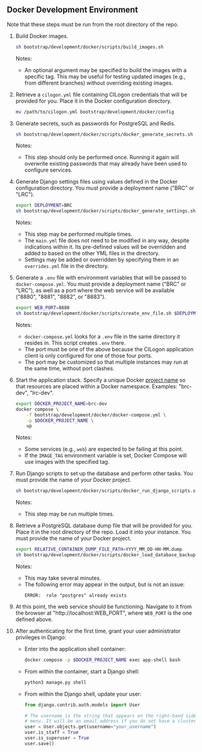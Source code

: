 ## Docker Development Environment

Note that these steps must be run from the root directory of the repo.

1. Build Docker images.

   ```bash
   sh bootstrap/development/docker/scripts/build_images.sh
   ```

   Notes:
      - An optional argument may be specified to build the images with a specific tag. This may be useful for testing updated images (e.g., from different branches) without overriding existing images.

2. Retrieve a `cilogon.yml` file containing CILogon credentials that will be provided for you. Place it in the Docker configuration directory.

   ```bash
   mv /path/to/cilogon.yml bootstrap/development/docker/config
   ```

3. Generate secrets, such as passwords for PostgreSQL and Redis.

   ```bash
   sh bootstrap/development/docker/scripts/docker_generate_secrets.sh
   ```

   Notes:
     - This step should only be performed once. Running it again will overwrite existing passwords that may already have been used to configure services.

4. Generate Django settings files using values defined in the Docker configuration directory. You must provide a deployment name ("BRC" or "LRC").

   ```bash
   export DEPLOYMENT=BRC
   sh bootstrap/development/docker/scripts/docker_generate_settings.sh $DEPLOYMENT
   ```

   Notes:
     - This step may be performed multiple times.
     - The `main.yml` file does not need to be modified in any way, despite indications within it. Its pre-defined values will be overridden and added to based on the other YML files in the directory.
     - Settings may be added or overridden by specifying them in an `overrides.yml` file in the directory.

5. Generate a `.env` file with environment variables that will be passed to `docker-compose.yml`. You must provide a deployment name ("BRC" or "LRC"), as well as a port where the web service will be available ("8880", "8881", "8882", or "8883").

   ```bash
   export WEB_PORT=8880
   sh bootstrap/development/docker/scripts/create_env_file.sh $DEPLOYMENT $WEB_PORT
   ```

   Notes:
     - `docker-compose.yml` looks for a `.env` file in the same directory it resides in. This script creates `.env` there.
     - The port must be one of the above because the CILogon application client is only configured for one of those four ports.
     - The port may be customized so that multiple instances may run at the same time, without port clashes.

6. Start the application stack. Specify a unique Docker [project name](https://docs.docker.com/compose/project-name/) so that resources are placed within a Docker namespace. Examples: "brc-dev", "lrc-dev".

   ```bash
   export DOCKER_PROJECT_NAME=brc-dev
   docker compose \
       -f bootstrap/development/docker/docker-compose.yml \
       -p $DOCKER_PROJECT_NAME \
       up
   ```

   Notes:
     - Some services (e.g., `web`) are expected to be failing at this point.
     - If the `IMAGE_TAG` environment variable is set, Docker Compose will use images with the specified tag.

7. Run Django scripts to set up the database and perform other tasks. You must provide the name of your Docker project.

   ```bash
   sh bootstrap/development/docker/scripts/docker_run_django_scripts.sh $DOCKER_PROJECT_NAME
   ```

   Notes:
     - This step may be run multiple times.

8. Retrieve a PostgreSQL database dump file that will be provided for you. Place it in the root directory of the repo. Load it into your instance. You must provide the name of your Docker project.

   ```bash
   export RELATIVE_CONTAINER_DUMP_FILE_PATH=YYYY_MM_DD-HH-MM.dump
   sh bootstrap/development/docker/scripts/docker_load_database_backup.sh $DOCKER_PROJECT_NAME $RELATIVE_CONTAINER_DUMP_FILE_PATH
   ```

   Notes:
     - This may take several minutes.
     - The following error may appear in the output, but is not an issue:
       ```
       ERROR:  role "postgres" already exists
       ```

9. At this point, the web service should be functioning. Navigate to it from the browser at "http://localhost:WEB_PORT", where `WEB_PORT` is the one defined above.

10. After authenticating for the first time, grant your user administrator privileges in Django:

    - Enter into the application shell container:

         ```bash
         docker compose -p $DOCKER_PROJECT_NAME exec app-shell bash
         ```

    - From within the container, start a Django shell:

         ```bash
         python3 manage.py shell
         ```

    - From within the Django shell, update your user:

         ```python
         from django.contrib.auth.models import User

         # The username is the string that appears on the right-hand side of the
         # menu. It will be an email address if you do not have a cluster account.
         user = User.objects.get(username="your_username")
         user.is_staff = True
         user.is_superuser = True
         user.save()
         ```
